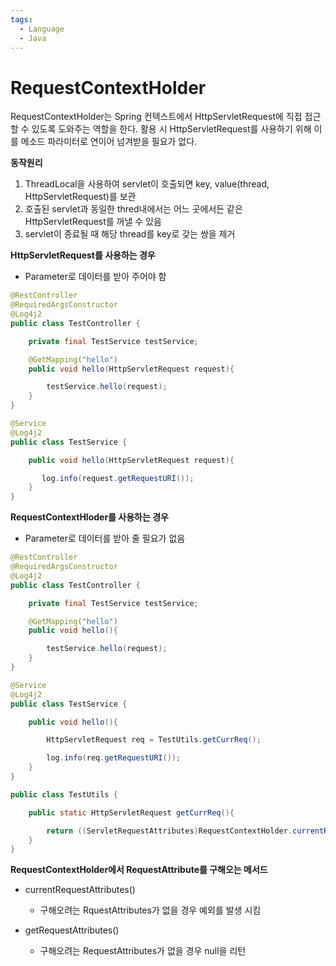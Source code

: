 ```yaml
---
tags:
  - Language
  - Java
---
```


# RequestContextHolder

RequestContextHolder는 Spring 컨텍스트에서 HttpServletRequest에 직접 접근 할 수 있도록 도와주는 역할을 한다. 활용 시 HttpServletRequest를 사용하기 위해 이를 메소드 파라미터로 연이어 넘겨받을 필요가 없다.

**동작원리**

1. ThreadLocal을 사용하여 servlet이 호출되면 key, value(thread, HttpServletRequest)를 보관
2. 호출된 servlet과 동일한 thred내에서는 어느 곳에서든 같은 HttpServletRequest를 꺼낼 수 있음
3. servlet이 종료될 때 해당 thread를 key로 갖는 쌍을 제거

**HttpServletRequest를 사용하는 경우**

- Parameter로 데이터를 받아 주어야 함

```java
@RestController
@RequiredArgsConstructor
@Log4j2
public class TestController {

    private final TestService testService;

    @GetMapping("hello")
    public void hello(HttpServletRequest request){

        testService.hello(request);
    }    
}

@Service
@Log4j2
public class TestService {

    public void hello(HttpServletRequest request){

       log.info(request.getRequestURI());
    }    
}
```

**RequestContextHloder를 사용하는 경우**

- Parameter로 데이터를 받아 줄 필요가 없음

```java
@RestController
@RequiredArgsConstructor
@Log4j2
public class TestController {

    private final TestService testService;

    @GetMapping("hello")
    public void hello(){

        testService.hello(request);
    }    
}

@Service
@Log4j2
public class TestService {

    public void hello(){

        HttpServletRequest req = TestUtils.getCurrReq();

        log.info(req.getRequestURI());
    }    
}

public class TestUtils {

    public static HttpServletRequest getCurrReq(){

        return ((ServletRequestAttributes)RequestContextHolder.currentRequestAttributes()).getRequest();
    }
}
```

**RequestContextHolder에서 RequestAttribute를 구해오는 메서드**

- currentRequestAttributes()
    - 구해오려는 RquestAttributes가 없을 경우 예외를 발생 시킴

- getRequestAttributes()
    - 구해오려는 RequestAttributes가 없을 경우 null을 리턴
